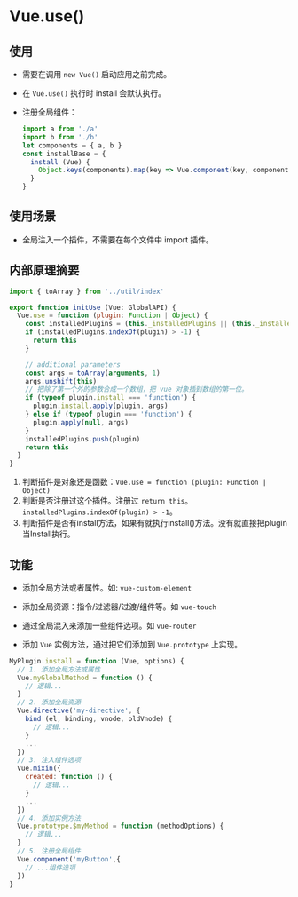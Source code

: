 # Vue.use()

## 使用

* 需要在调用 `new Vue()` 启动应用之前完成。

* 在 `Vue.use()` 执行时 install 会默认执行。

* 注册全局组件：

    ```javascript
    import a from './a'
    import b from './b'
    let components = { a, b }
    const installBase = {
      install (Vue) {
        Object.keys(components).map(key => Vue.component(key, components[key]))
      }
    }
    ```
    

## 使用场景

* 全局注入一个插件，不需要在每个文件中 import 插件。

## 内部原理摘要

```javascript
import { toArray } from '../util/index'

export function initUse (Vue: GlobalAPI) {
  Vue.use = function (plugin: Function | Object) {
    const installedPlugins = (this._installedPlugins || (this._installedPlugins = []))
    if (installedPlugins.indexOf(plugin) > -1) {
      return this
    }

    // additional parameters
    const args = toArray(arguments, 1)
    args.unshift(this)
    // 把除了第一个外的参数合成一个数组，把 vue 对象插到数组的第一位。
    if (typeof plugin.install === 'function') {
      plugin.install.apply(plugin, args)
    } else if (typeof plugin === 'function') {
      plugin.apply(null, args)
    }
    installedPlugins.push(plugin)
    return this
  }
}
```

1. 判断插件是对象还是函数：`Vue.use = function (plugin: Function | Object)`
2. 判断是否注册过这个插件。注册过 `return this`。`installedPlugins.indexOf(plugin) > -1`。
3. 判断插件是否有install方法，如果有就执行install()方法。没有就直接把plugin当Install执行。

## 功能

* 添加全局方法或者属性。如: `vue-custom-element`

* 添加全局资源：指令/过滤器/过渡/组件等。如 `vue-touch`

* 通过全局混入来添加一些组件选项。如 `vue-router`

* 添加 `Vue` 实例方法，通过把它们添加到 `Vue.prototype` 上实现。

```javascript
MyPlugin.install = function (Vue, options) {
  // 1. 添加全局方法或属性
  Vue.myGlobalMethod = function () {
    // 逻辑...
  }
  // 2. 添加全局资源
  Vue.directive('my-directive', {
    bind (el, binding, vnode, oldVnode) {
      // 逻辑...
    }
    ...
  })
  // 3. 注入组件选项
  Vue.mixin({
    created: function () {
      // 逻辑...
    }
    ...
  })
  // 4. 添加实例方法
  Vue.prototype.$myMethod = function (methodOptions) {
    // 逻辑...
  }
  // 5. 注册全局组件
  Vue.component('myButton',{
    // ...组件选项
  })
}
```

